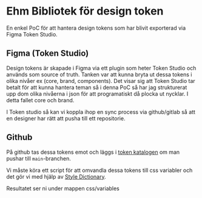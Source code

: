 # Ehm Bibliotek för design token

En enkel PoC för att hantera design tokens som har blivit exporterad via Figma Token Studio.

## Figma (Token Studio)

Design tokens är skapade i Figma via ett plugin som heter Token Studio och används som source of truth.
Tanken var att kunna bryta ut dessa tokens i olika nivåer ex (core, brand, components). Det visar sig att Token Studio tar betalt för att kunna hantera teman så i denna PoC så har jag strukturerat upp dom olika nivåerna i json för att programatiskt då plocka ut nycklar. I detta fallet core och brand.

I Token studio så kan vi koppla ihop en sync process via github/gitlab så att en designer har rätt att pusha till ett repositorie. 

## Github

På github tas dessa tokens emot och läggs i [token katalogen](https://github.com/niklasnilsson87/testTokens/blob/main/tokens/tokens.studio.json) om man pushar till `main`-branchen.

Vi måste köra ett script för att omvandla dessa tokens till css variabler och det gör vi med hjälp av [Style Dictionary](https://styledictionary.com/getting-started/installation/).

Resultatet ser ni under mappen css/variables

